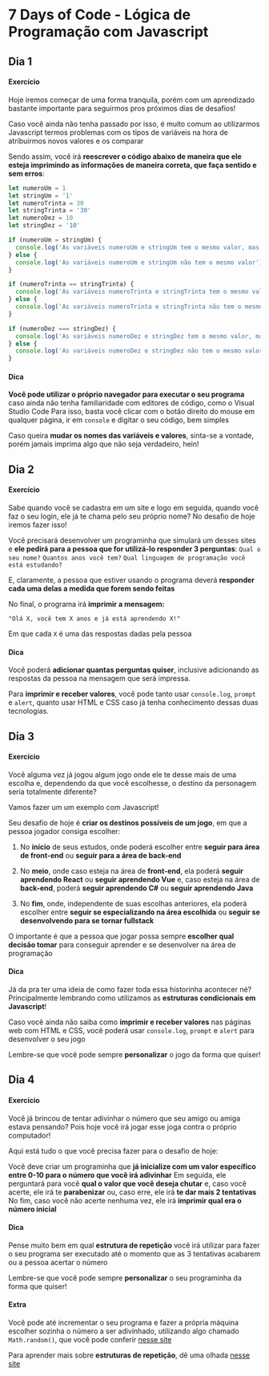 # 7 Days of Code - Lógica de Programação com Javascript

## Dia 1
#### Exercício
Hoje iremos começar de uma forma tranquila, porém com um aprendizado bastante importante para seguirmos pros próximos dias de desafios!

Caso você ainda não tenha passado por isso, é muito comum ao utilizarmos Javascript termos problemas com os tipos de variáveis na hora de atribuirmos novos valores e os comparar

Sendo assim, você irá **reescrever o código abaixo de maneira que ele esteja imprimindo as informações de maneira correta, que faça sentido e sem erros**:

```javascript
let numeroUm = 1
let stringUm = '1'
let numeroTrinta = 30
let stringTrinta = '30'
let numeroDez = 10
let stringDez = '10'

if (numeroUm = stringUm) {
  console.log('As variáveis numeroUm e stringUm tem o mesmo valor, mas tipos diferentes')
} else {
  console.log('As variáveis numeroUm e stringUm não tem o mesmo valor')
}

if (numeroTrinta == stringTrinta) {
  console.log('As variáveis numeroTrinta e stringTrinta tem o mesmo valor e mesmo tipo')
} else {
  console.log('As variáveis numeroTrinta e stringTrinta não tem o mesmo tipo')
}

if (numeroDez === stringDez) {
  console.log('As variáveis numeroDez e stringDez tem o mesmo valor, mas tipos diferentes')
} else {
  console.log('As variáveis numeroDez e stringDez não tem o mesmo valor')
}
```

#### Dica
**Você pode utilizar o próprio navegador para executar o seu programa** caso ainda não tenha familiaridade com editores de código, como o Visual Studio Code
Para isso, basta você clicar com o botão direito do mouse em qualquer página, ir em `console` e digitar o seu código, bem simples

Caso queira **mudar os nomes das variáveis e valores**, sinta-se a vontade, porém jamais imprima algo que não seja verdadeiro, hein!

## Dia 2
#### Exercício
Sabe quando você se cadastra em um site e logo em seguida, quando você faz o seu login, ele já te chama pelo seu próprio nome? No desafio de hoje iremos fazer isso!

Você precisará desenvolver um programinha que simulará um desses sites e **ele pedirá para a pessoa que for utilizá-lo responder 3 perguntas**:
`Qual o seu nome?`
`Quantos anos você tem?`
`Qual linguagem de programação você está estudando?`

E, claramente, a pessoa que estiver usando o programa deverá **responder cada uma delas a medida que forem sendo feitas**

No final, o programa irá **imprimir a mensagem:**

`"Olá X, você tem X anos e já está aprendendo X!"`

Em que cada `X` é uma das respostas dadas pela pessoa

#### Dica
Você poderá **adicionar quantas perguntas quiser**, inclusive adicionando as respostas da pessoa na mensagem que será impressa.

Para **imprimir e receber valores**, você pode tanto usar `console.log`, `prompt` e `alert`, quanto usar HTML e CSS caso já tenha conhecimento dessas duas tecnologias.

## Dia 3
#### Exercício
Você alguma vez já jogou algum jogo onde ele te desse mais de uma escolha e, dependendo da que você escolhesse, o destino da personagem seria totalmente diferente?

Vamos fazer um um exemplo com Javascript!

Seu desafio de hoje é **criar os destinos possíveis de um jogo**, em que a pessoa jogador consiga escolher:

1. No **início** de seus estudos, onde poderá escolher entre **seguir para área de front-end** ou **seguir para a área de back-end**

2. No **meio**, onde caso esteja na área de **front-end**, ela poderá **seguir aprendendo React** ou **seguir aprendendo Vue** e, caso esteja na área de **back-end**, poderá **seguir aprendendo C#** ou **seguir aprendendo Java**

3. No **fim**, onde, independente de suas escolhas anteriores, ela poderá escolher entre **seguir se especializando na área escolhida** ou **seguir se desenvolvendo para se tornar fullstack**

O importante é que a pessoa que jogar possa sempre **escolher qual decisão tomar** para conseguir aprender e se desenvolver na área de programação

#### Dica
Já da pra ter uma ideia de como fazer toda essa historinha acontecer né? Principalmente lembrando como utilizamos as **estruturas condicionais em Javascript**!

Caso você ainda não saiba como **imprimir e receber valores** nas páginas web com HTML e CSS, você poderá usar `console.log`, `prompt` e `alert` para desenvolver o seu jogo

Lembre-se que você pode sempre **personalizar** o jogo da forma que quiser!

## Dia 4
#### Exercício
Você já brincou de tentar adivinhar o número que seu amigo ou amiga estava pensando? Pois hoje você irá jogar esse joga contra o próprio computador!

Aqui está tudo o que você precisa fazer para o desafio de hoje:

Você deve criar um programinha que **já inicialize com um valor específico entre 0-10 para o número que você irá adivinhar**
Em seguida, ele perguntará para você **qual o valor que você deseja chutar** e, caso você acerte, ele irá te **parabenizar** ou, caso erre, ele irá **te dar mais 2 tentativas**
No fim, caso você não acerte nenhuma vez, ele irá **imprimir qual era o número inicial**

#### Dica
Pense muito bem em qual **estrutura de repetição** você irá utilizar para fazer o seu programa ser executado até o momento que as 3 tentativas acabarem ou a pessoa acertar o número

Lembre-se que você pode sempre **personalizar** o seu programinha da forma que quiser!

#### Extra
Você pode até incrementar o seu programa e fazer a própria máquina escolher sozinha o número a ser adivinhado, utilizando algo chamado `Math.random()`, que você pode conferir [nesse site](https://developer.mozilla.org/pt-BR/docs/Web/JavaScript/Reference/Global_Objects/Math/random)

Para aprender mais sobre **estruturas de repetição**, dê uma olhada [nesse site](https://developer.mozilla.org/pt-BR/docs/Web/JavaScript/Guide/Loops_and_iteration)